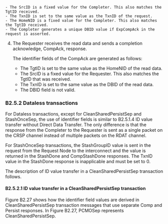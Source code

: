     - The SrcID is a fixed value for the Completer. This also matches the TgtID received.
    - The TxnID is set to the same value as the TxnID of the request.
    - The HomeNID is a fixed value for the Completer. This also matches the TgtID received.
    - The Completer generates a unique DBID value if ExpCompAck in the request is asserted.

4. The Requester receives the read data and sends a completion acknowledge, CompAck, response.

    The identifier fields of the CompAck are generated as follows:

    - The TgtID is set to the same value as the HomeNID of the read data.
    - The SrcID is a fixed value for the Requester. This also matches the TgtID that was received.
    - The TxnID is set to the same value as the DBID of the read data.
    - The DBID field is not valid.

### B2.5.2 Dataless transactions

For Dataless transactions, except for CleanSharedPersistSep and StashOnceSep, the use of identifier fields is similar to B2.5.1.4 ID value transfer without Direct Data Transfer. The only difference is that the response from the Completer to the Requester is sent as a single packet on the CRSP channel instead of multiple packets on the RDAT channel.

For StashOnceSep transactions, the StashGroupID value is sent in the request from the Request Node to the interconnect and the value is returned in the StashDone and CompStashDone responses. The TxnID value in the StashDone response is inapplicable and must be set to 0.

The description of ID value transfer in a CleanSharedPersistSep transaction follows.

#### B2.5.2.1 ID value transfer in a CleanSharedPersistSep transaction

Figure B2.27 shows how the identifier field values are derived in CleanSharedPersistSep transaction messages that use separate Comp and Persist responses. In Figure B2.27, PCMOSep represents CleanSharedPersistSep.